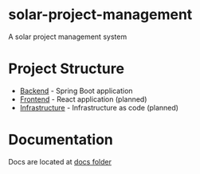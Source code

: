 # solar-project-management

A solar project management system

# Project Structure

- [Backend](./backend) - Spring Boot application
- [Frontend](./frontend) - React application (planned)
- [Infrastructure](./infra) - Infrastructure as code (planned)

# Documentation

Docs are located at [docs folder](./docs/README.md)

